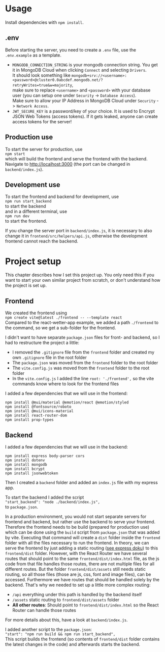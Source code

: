 # Usage

Install dependencies with `npm install`.

## .env

Before starting the server, you need to create a `.env` file, use the `.env.example` as a template.
* `MONGODB_CONNECTION_STRING` is your mongodb connection string. You get it in MongoDB Cloud when clicking `Connect` and selecting `Drivers`.  
  It should look something like `mongodb+srv://<username>:<password>@cluster0.0abcdef.mongodb.net/?retryWrites=true&w=majority`,  
  make sure to replace `<username>` and `<password>` with your database user (you can setup one under `Security` -> `Database Access`).  
  Make sure to allow your IP Address in MongoDB Cloud under `Security` -> `Network Access`.
* `JWT_SECURE_KEY` is a password/key of your choice. It is used to Encrypt JSON Web Tokens (access tokens). If it gets leaked, anyone can create access tokens for the server!

## Production use

To start the server for production, use  
`npm start`  
which will build the frontend and serve the frontend with the backend.
Navigate to [http://localhost:3000](http://localhost:3000) (the port can be changed in `backend/index.js`).

## Development use

To start the frontend and backend for development, use  
`npm run start_backend`  
to start the backend  
and in a different terminal, use  
`npm run dev`  
to start the frontend.

If you change the server port in `backend/index.js`, it is necessary to also change it in `frontend/src/helpers/api.js`, otherwise the development frontend cannot reach the backend.

# Project setup

This chapter describes how I set this project up. You only need this if you want to start your own similar project from scratch, or don't understand how the project is set up.

## Frontend

We created the frontend using  
`npm create vite@latest ./frontend -- --template react`  
Compared to the react-wetter-app example, we added a path `./frontend` to the command, so we get a sub-folder for the frontend.

I didn't want to have separate `package.json` files for front- and backend, so I had to restructure the project a little:

* I removed the `.gitignore` file from the `frontend` folder and created my own `.gitignore` file in the root folder
* The `package.json` was moved from the `frontend` folder to the root folder
* The `vite.config.js` was moved from the `frontend` folder to the root folder
* In the `vite.config.js` I added the line `root: './frontend',` so the vite commands know where to look for the frontend files

I added a few dependencies that we will use in the frontend:
```
npm install @mui/material @emotion/react @emotion/styled
npm install @fontsource/roboto
npm install @mui/icons-material
npm install react-router-dom
npm install prop-types
```

## Backend

I added a few dependencies that we will use in the backend:
```
npm install express body-parser cors
npm install dotenv
npm install mongodb
npm install bcrypt
npm install jsonwebtoken
```

Then I created a `backend` folder and added an `index.js` file with my express app.

To start the backend I added the script  
`"start_backend": "node ./backend/index.js",`  
to `package.json`.

In a production environment, you would not start separate servers for frontend and backend, but rather use the backend to serve your frontend. Therefore the frontend needs to be build (prepared for production use) which can be done using the `build` script from `package.json` that was added by vite. Executing that command will create a `dist` folder inside the `frontend` folder with all the files necessary to run the frontend. In theory, we can serve the frontend by just adding a static routing ([see express doku](https://expressjs.com/en/starter/static-files.html)) to this `frontend/dist` folder. However, with the React Router we have several routes that should point to the same `frontend/dist/index.html` file, as the js code from that file handles those routes, there are not multiple files for all different routes. But the folder `frontend/dist/assets` still needs static routing, so all those files (those are js, css, font and image files), can be accessed. Furthermore we have routes that should be handled solely by the backend. That's why we needed to set up a little more complex routing:

* `/api` everything under this path is handled by the backend itself
* `/assets` static routing to `frontend/dist/assets` folder
* **All other routes**: Should point to `frontend/dist/index.html` so the React Router can handle those routes

For more details about this, have a look at `backend/index.js`.

I added another script to the `package.json`:  
`"start": "npm run build && npm run start_backend",`  
This script builds the frontend (so contents of `frontend/dist` folder contains the latest changes in the code) and afterwards starts the backend.